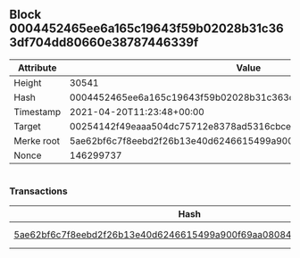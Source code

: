 ## Block 0004452465ee6a165c19643f59b02028b31c363df704dd80660e38787446339f

Attribute | Value
--- | ---
Height | 30541
Hash | 0004452465ee6a165c19643f59b02028b31c363df704dd80660e38787446339f
Timestamp | 2021-04-20T11:23:48+00:00
Target | 00254142f49eaaa504dc75712e8378ad5316cbcead634704b3734b6271167cc4
Merke root | 5ae62bf6c7f8eebd2f26b13e40d6246615499a900f69aa0808469b3e529e0507
Nonce | 146299737

```

```

### Transactions

Hash | Amount
--- | ---
[5ae62bf6c7f8eebd2f26b13e40d6246615499a900f69aa0808469b3e529e0507](5ae62bf6c7f8eebd2f26b13e40d6246615499a900f69aa0808469b3e529e0507.md) | 10.00000000 SKEPTI 

